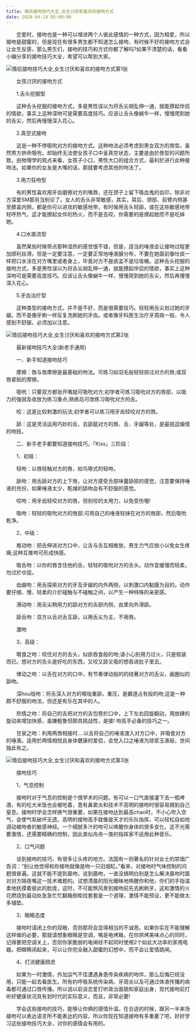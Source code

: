 ```yaml
---
title: 情侣接吻技巧大全,女生讨厌和喜欢的接吻方式
date: 2020-04-14 05:09:00
---
```




　　恋爱时，接吻也是一种可以增进两个人彼此感情的一种方式，因为相爱，所以接吻是甜蜜的，但是现在有很多男生都不知道怎么接吻，有时候不好的接吻方式会让女生反感，那么男生们，接吻的技巧和方式你都了解吗?如果不清楚的话，看看小编分享的接吻技巧大全，希望可以帮到大家。

![情侣接吻技巧大全,女生讨厌和喜欢的接吻方式第1张](/img/a40226a36bbc3a9dfa9f8b802464bcfe.jpg)

　　女孩讨厌的接吻方式

　　1.舌头挖掘型

　　这种舌头挖掘的接吻方式，多是男性误以为将舌尖胡乱伸一通，就能撩起伴侣的情欲，事实上这种深吻可是需要高度技巧。应该让舌头像蜗牛一样，慢慢爬到她的舌尖，然后再慢慢深入花心。

　　2.真空式接吻

　　这是一种不停吸吮对方的接吻方式。这种吻法必须考虑到男女双方的唇型。虽然男方拚命吸吮，却始终无法使女孩子口中呈真空状态，主要是由於唇型的问题所致。由物理学的观点来看，女孩子小口，男性大口的组合方式，最利於进行此种接吻法。如果你的女友是大嘴的话，那就要考虑其他的吻法了。

　　3.用力狂吻型

　　有的男性喜欢用牙齿磨擦对方的嘴唇，还在颈子上留下吸血鬼的齿印，除非对方深爱SM那另当别论了。女人的舌头非常敏感，其实，耳后、颈部、前臂内侧甚至膝盖内侧，都是你可以进攻的敏感地带，有时候用舌头轻舔，或在这些敏感地带轻呼热气，这才能撩起女伴的热火，而不是去咬，你需要的是撩起她而不是吃掉她。

　　4.口水直流型

　　虽然某些时候带点那种湿热的感觉很不错，但是，适当的唾液会让接吻过程更加顺利丝滑。但是一定要注意，一定要正常地唾液腺分布，不要在她面前像吐痰一样把口水涂在对方嘴里或者身上，毕竟对方不是痰盂不是垃圾桶。这种舌头挖掘的接吻方式，多是男性误以为将舌尖胡乱伸一通，就能撩起伴侣的情欲，事实上这种深吻可是需要高度技巧。应该让舌头像蜗牛一样，慢慢爬到她的舌尖，然后再慢慢深入花心。

　　5.牙齿治疗型

　　这种类型的接吻方式，并不是不好，而是很需要技巧。轻轻用舌尖划过她的牙龈。而不是像牙刷一样反复洗刷她的牙齿。或者像牙科医生治疗牙周病一般，令人感到不舒服，必须加以注意。

![情侣接吻技巧大全,女生讨厌和喜欢的接吻方式第2张](/img/acba22db58dfe72c7c8b0fda6db2a043.jpg)

　　最新接吻技巧大全(新老手通用)

　　一、新手知道接吻技巧

　　摩擦：唇与唇摩擦是最基础的吻法。可练习如羽毛般轻轻掠过对方的唇;或双唇紧贴的摩擦。

　　吸吮：只要双方都张开嘴就可吸吮对方;初学者可练习吸吮对方的唇部，以吸力的强弱及收放为练习重点;熟练后可改练习吸吮对方的舌。

　　咬：这是比较刺激的玩法;初学者可以练习用牙齿轻咬对方的唇。

　　舔：这是灵活运用巧妙的舌，去舔舐对方的唇、舌、牙龈等处，是最挑逗煽情的吻技。

　　二、新手老手都要知道接吻技巧，「Kiss」三阶段：

　　1、初级：

　　轻吻：以唇轻触对方的唇，如鸟啄式的轻吻。

　　舔吻：用舌舔对方的上下唇，让对方感受舌部味蕾舔掠的感觉，注意要保持唾液的充份，如果唾液太少，乾燥的舔吻会有不舒服的感觉。

　　咬吻：用牙齿轻咬对方的唇，但别咬的太用力，以免受伤喔!

　　吸吻：轻轻的吸吮对方的唇部;可用自己的唾液轻抹在对方的唇部，然后吸吮乾净。

　　2、中级：

　　推动吻：把舌伸进对方口中，让舌与舌互相推放，男生力气应放小以免女生疼痛;这种互推吻可形成快感。

　　吸舌吻：以你的唇含住他的舌，轻轻的吸吮对方的舌头，动作宜缓慢而轻柔，勿过於仓促。

　　齿龈吻：用舌探索对方的牙及牙龈的内外两侧，以刺激口内黏膜为目的。动作要仔细、慢、轻柔的介於碰触与不碰触之间，以产生一种特殊的亲密感。

　　滑动吻：用舌尖稍用力的舔对方的舌部内侧，由里向外滑舔。

　　舔舌吻：双方以舌对舌互舔，以用舌尖为主，不用唇。

　　激吻

　　3、高级：

　　嚼食之吻：咬住对方的舌头，似欲吞食般的吻;请小心别用力过火，只是假装而已。想对方的舌头是好吃的东西，又咬又舔又吸的想吞进肚子里去。

　　律动之吻：以舌在对方的口中，有节奏律动般的的绕著对方的舌尖，画圈似的舔吻。

　　深hou咙吻：将舌深入对方的喉咙重舔，重压，是霸道占有般的吻;这是一种颇不舒服的吻法，但还是有乐在其中的人。

　　热情之吻：将自己的舌把对方的舌包卷於口中，上下左右回旋翻动，用放肆的旋动来增加快感，虽嫌粗鲁但颇具挑战性，是接! 吻高手必备的技巧之一。

　　甘泉之吻：利用两唇相接时....以舌将自己的唾液渡入对方口中，并吸食对方的唾液。适用於两情相悦且身体健康的爱侣，会觉入口之唾液为琼浆玉液般，世间独此有之。

![情侣接吻技巧大全,女生讨厌和喜欢的接吻方式第3张](/img/89790cde6ba25e3d109eaab675cb6db2.jpg)

　　接吻技巧

　　1、气息控制

　　接吻时对于气息的控制是个很学术的问题。有可以一口气直接灌下去一瓶啤酒，有的吃大米饭也会被呛着，患有鼻窦炎和技术不高明的接吻时很容易搞到自己窒息。接吻时学会怎样换气很重要，如果在接吻达到最高chao时，不小心吹入空气，会使气氛破坏无遗。高明的接吻高手就像是天才的乐队指挥，可以轻松自如地调动被吻者的敏感神经。一个细腻多汁的吻可以唤醒你身体的很多变化，这不光需要激情，还需要精确的控制，因此类似舟舟一类的指挥家不适用此种音乐。

　　2、口气问题

　　谈到接吻的技巧，有很多让头疼的地方。法国有一则著名的针对女士的禁烟广告词：“别让他觉得和你接吻就像是吻一只旧烟缸。”看来，对接吻时气味控制的问题很普遍。这就不能不提到晨吻，说到晨吻，一直没搞明白别是怎么解决晨吻时面对对方隔夜嘴这一技术难题的。试想清晨的阳光暧昧地唤醒你和他，你们的手指温柔地抚摸着彼此的脸庞，这时，不可能煞风景到接吻前先去刷刷牙，这和激情的火花燃烧到最动处急急忙忙翻箱倒柜找套套是一个道理，激情不能预设，更不能做太多铺垫。

　　3、眼睛态度

　　接吻时请闭上你的双眼，否则那将会显得相当的不诚恳。如果你实在不能理解这样做的必要，那就请想象眼睛是空调，嘴是电烤箱，在你烘烤美味点心的同时，记得要把空调关上，否则你家脆弱的电闸经不起同时使用2个如此大功率的家用电器。把眼睛闭起来，可以让你完全融入甜蜜的幻想中，而不会让爱情跳闸。

　　4、打消健康顾虑

　　如果为一时激情，外加运气不佳遭遇身患传染疾病的吻伴，那么后悔已经没用，只能一起去看医生。所有的呼吸系统传染病、牙周炎以及可通过体液传播的病毒都可通过口唇传播。所以说以前谈恋爱打听政治面貌和家庭出身，现代接吻前打听好健康状况具有划时代的实际意义，而且，非常必要!

　　学会这些接吻的技巧，能够让你俩的感情升温，在合适的时候，跟另一半来场接吻可以表达语言所不能表达的内容，所以你现在知道接吻有多重要了吧，好好学习这些接吻技巧大全，对你的感情会有用的。